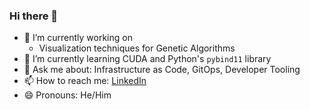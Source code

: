 ### Hi there 👋

- 🔭 I’m currently working on 
  - Visualization techniques for Genetic Algorithms
- 🌱 I’m currently learning CUDA and Python's `pybind11` library
- 💬 Ask me about: Infrastructure as Code, GitOps, Developer Tooling
- 📫 How to reach me: [LinkedIn](https://www.linkedin.com/in/richard-h-boyd/) 
- 😄 Pronouns: He/Him
